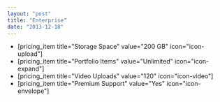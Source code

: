 ```yaml
---
layout: "post"
title: "Enterprise"
date: "2013-12-18"
---
```


*   [pricing_item title="Storage Space" value="200 GB" icon="icon-upload"]
*   [pricing_item title="Portfolio Items" value="Unlimited" icon="icon-expand"]
*   [pricing_item title="Video Uploads" value="120" icon="icon-video"]
*   [pricing_item title="Premium Support" value="Yes" icon="icon-envelope"]